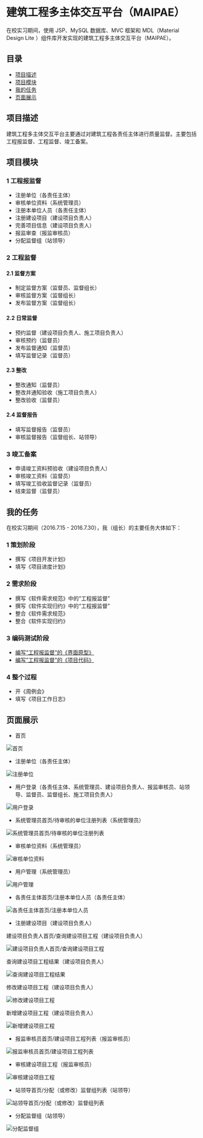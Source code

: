 # 建筑工程多主体交互平台（MAIPAE）

在校实习期间，使用 JSP、MySQL 数据库、MVC 框架和 MDL（Material Design Lite
）组件库开发实现的建筑工程多主体交互平台（MAIPAE）。

## 目录

- [项目描述](#项目描述)
- [项目模块](#项目模块)
- [我的任务](#我的任务)
- [页面展示](#页面展示)

## 项目描述

建筑工程多主体交互平台主要通过对建筑工程各责任主体进行质量监督。主要包括工程报监督、工程监督、竣工备案。

## 项目模块

### 1 工程报监督

- 注册单位（各责任主体）
- 审核单位资料（系统管理员）
- 注册本单位人员（各责任主体）
- 注册建设项目（建设项目负责人）
- 完善项目信息（建设项目负责人）
- 报监审查（报监审核员）
- 分配监督组（站领导）

### 2 工程监督

#### 2.1 监督方案

- 制定监督方案（监督员、监督组长）
- 审核监督方案（监督组长）
- 发布监督方案（监督组长）

#### 2.2 日常监督

- 预约监督（建设项目负责人、施工项目负责人）
- 审核预约（监督员）
- 发布监督通知（监督员）
- 填写监督记录（监督员）

#### 2.3 整改

- 整改通知（监督员）
- 整改并通知验收（施工项目负责人）
- 整改验收（监督员）

#### 2.4 监督报告

- 填写监督报告（监督员）
- 审核监督报告（监督组长、站领导）

### 3 竣工备案

- 申请竣工资料预验收（建设项目负责人）
- 审核竣工资料（监督员）
- 填写竣工验收监督记录（监督员）
- 结束监督（监督员）

## 我的任务

在校实习期间（2016.7.15 - 2016.7.30），我（组长）的主要任务大体如下：

### 1 策划阶段

- 撰写《项目开发计划》
- 填写《项目进度计划》

### 2 需求阶段

- 撰写《软件需求规范》中的“工程报监督”
- 撰写《软件实现归约》中的“工程报监督”
- 整合《软件需求规范》
- 整合《软件实现归约》

### 3 编码测试阶段

- [编写“工程报监督“的《界面原型》][1]
- [编写”工程报监督”的《项目代码》][2] 

### 4 整个过程

- 开《周例会》
- 填写《项目工作日志》

## 页面展示

- 首页

![首页][3]

- 注册单位（各责任主体）

![注册单位][4]

- 用户登录（各责任主体、系统管理员、建设项目负责人、报监审核员、站领导、监督员、监督组长、施工项目负责人）

![用户登录][5]

- 系统管理员首页/待审核的单位注册列表（系统管理员）

![系统管理员首页/待审核的单位注册列表][6]

- 审核单位资料（系统管理员）

![审核单位资料][7]

- 用户管理（系统管理员）

![用户管理][8]

- 各责任主体首页/注册本单位人员（各责任主体）

![各责任主体首页/注册本单位人员][9]

- 注册建设项目（建设项目负责人）

建设项目负责人首页/查询建设项目工程（建设项目负责人）

![建设项目负责人首页/查询建设项目工程][10]

查询建设项目工程结果（建设项目负责人）

![查询建设项目工程结果][11]

修改建设项目工程（建设项目负责人）

![修改建设项目工程][12]

新增建设项目工程（建设项目负责人）

![新增建设项目工程][13]

- 报监审核员首页/建设项目工程列表（报监审核员）

![报监审核员首页/建设项目工程列表][14]

- 审核建设项目工程（报监审核员）

![审核建设项目工程][15]

- 站领导首页/分配（或修改）监督组列表（站领导）

![站领导首页/分配（或修改）监督组列表][16]

- 分配监督组（站领导）

![分配监督组][17]

  [1]: https://github.com/bizhong/javaee-mysql-maipae/tree/master/MAIPAE_%E7%95%8C%E9%9D%A2%E5%8E%9F%E5%9E%8B
  [2]: https://github.com/bizhong/javaee-mysql-maipae/tree/master/MAIPAE_%E9%A1%B9%E7%9B%AE%E4%BB%A3%E7%A0%81
  [3]: https://github.com/bizhong/images/blob/master/javaee-mysql-maipae/index.png
  [4]: https://github.com/bizhong/images/blob/master/javaee-mysql-maipae/enterprise-sign-up.png
  [5]: https://github.com/bizhong/images/blob/master/javaee-mysql-maipae/sign-in.png
  [6]: https://github.com/bizhong/images/blob/master/javaee-mysql-maipae/admin-index.png
  [7]: https://github.com/bizhong/images/blob/master/javaee-mysql-maipae/admin-review-enterprise.png
  [8]: https://github.com/bizhong/images/blob/master/javaee-mysql-maipae/admin-person-manage.png
  [9]: https://github.com/bizhong/images/blob/master/javaee-mysql-maipae/enterprise-index.png
  [10]: https://github.com/bizhong/images/blob/master/javaee-mysql-maipae/projectleader-index.png
  [11]: https://github.com/bizhong/images/blob/master/javaee-mysql-maipae/projectleader-search-results.png
  [12]: https://github.com/bizhong/images/blob/master/javaee-mysql-maipae/projectleader-modify-project.png
  [13]: https://github.com/bizhong/images/blob/master/javaee-mysql-maipae/projectleader-new-project.png
  [14]: https://github.com/bizhong/images/blob/master/javaee-mysql-maipae/auditor-index.png
  [15]: https://github.com/bizhong/images/blob/master/javaee-mysql-maipae/auditor-audit-project.png
  [16]: https://github.com/bizhong/images/blob/master/javaee-mysql-maipae/stationleader-index.png
  [17]: https://github.com/bizhong/images/blob/master/javaee-mysql-maipae/stationleader-add-projectsupervisiongroup.png